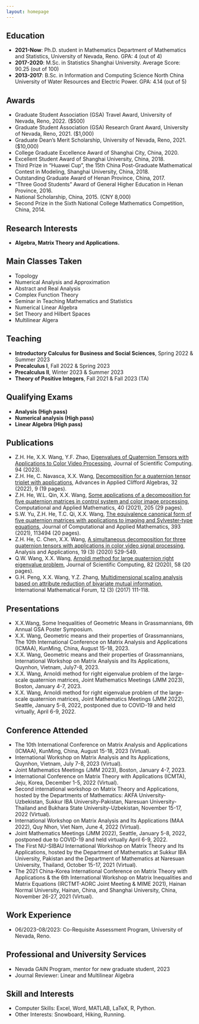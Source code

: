 ```yaml
---
layout: homepage
---
```




## Education
- **2021-Now**: Ph.D. student in Mathematics Department of Mathematics and Statistics,
 University of Nevada, Reno. GPA: 4 (out of 4)
- **2017-2020**: M.Sc. in Statistics Shanghai University. Average Score: 90.25 (out of 100)
- **2013-2017**:  B.Sc. in Information and Computing Science North China University of Water
 Resources and Electric Power. GPA: 4.14 (out of 5)

## Awards
- Graduate Student Association (GSA) Travel Award, University of Nevada, Reno, 2022. ($500)
- Graduate Student Association (GSA) Research Grant Award, University of Nevada, Reno, 2021. ($1,000)
- Graduate Dean’s Merit Scholarship, University of Nevada, Reno, 2021. ($10,000)
- College Graduate Excellence Award of Shanghai City, China, 2020.
- Excellent Student Award of Shanghai University, China, 2018.
- Third Prize in “Huawei Cup”, the 15th China Post-Graduate Mathematical Contest in Modeling, Shanghai University, China, 2018.
- Outstanding Graduate Award of Henan Province, China, 2017.
- “Three Good Students” Award of General Higher Education in Henan Province, 2016.
- National Scholarship, China, 2015. (CNY 8,000)
- Second Prize in the Sixth National College Mathematics Competition, China, 2014.

## Research Interests

- **Algebra, Matrix Theory and Applications.**  

## Main Classes Taken

- Topology
- Numerical Analysis and Approximation
- Abstract and Real Analysis
- Complex Function Theory
- Seminar in Teaching Mathematics and Statistics
- Numerical Linear Algebra
- Set Theory and Hilbert Spaces
- Multilinear Algera


## Teaching
- **Introductory Calculus for Business and Social Sciences**, Spring 2022 & Summer 2023
- **Precalculus I**, Fall 2022 & Spring 2023
- **Precalculus II**, Winter 2023 & Summer 2023
- **Theory of Positive Integers**, Fall 2021 & Fall 2023 (TA)

  
## Qualifying Exams
- **Analysis   (High pass)**
-  **Numerical analysis   (High pass)**
- **Linear Algebra  (High pass)**
 
## Publications
- 	Z.H. He, X.X. Wang, Y.F. Zhao, [Eigenvalues of Quaternion Tensors with Applications to Color Video Processing](https://doi.org/10.1007/s10915-022-02058-5), Journal of Scientific Computing. 94 (2023).
- Z.H. He, C. Navasca, X.X. Wang, [Decomposition for a quaternion tensor triplet with applications](https://doi.org/10.1007/s00006-021-01195-8), Advances in Applied Clifford Algebras, 32 (2022), 9 (19 pages).
- Z.H. He, W.L. Qin, X.X. Wang, [Some applications of a decomposition for five quaternion matrices in control system and color image processing](https://doi.org/10.1007/s40314-021-01579-3), Computational and Applied Mathematics, 40 (2021), 205 (29 pages).
- 	S.W. Yu, Z.H. He, T.C. Qi, X.X. Wang, [The equivalence canonical form of five quaternion matrices with applications to imaging and Sylvester-type equations](https://doi.org/10.1016/j.cam.2021.113494), Journal of Computational and Applied Mathematics, 393 (2021), 113494 (20 pages). 
- 	Z.H. He, C. Chen, X.X. Wang, [A simultaneous decomposition for three quaternion tensors with applications in color video signal processing](https://www.worldscientific.com/doi/10.1142/S0219530520400084), Analysis and Applications, 19 (3) (2020) 529-549. 
-	Q.W. Wang, X.X. Wang, [Arnoldi method for large quaternion right eigenvalue problem](https://doi.org/10.1007/s10915-020-01158-4), Journal of Scientific Computing, 82 (2020), 58 (20 pages).  
-	G.H. Peng, X.X. Wang, Y.Z. Zhang, [Multidimensional scaling analysis based on attribute reduction of bivariate mutual information](https://doi.org/10.12988/imf.2017.610133), International Mathematical Forum, 12 (3) (2017) 111-118. 

## Presentations
- 	X.X.Wang, Some Inequalities of Geometric Means in Grassmannians, 6th Annual GSA Poster Symposium.
- 	X.X. Wang, Geometric means and their properties of Grassmannians, The 10th International Conference on Matrix Analysis and Applications (ICMAA), KunMing, China, August 15-18, 2023.
- 	X.X. Wang, Geometric means and their properties of Grassmannians, International Workshop on Matrix Analysis and Its Applications, Quynhon, Vietnam, July7-8, 2023.
- 	X.X. Wang, Arnoldi method for right eigenvalue problem of the large-scale quaternion matrices, Joint Mathematics Meetings (JMM 2023), Boston, January 4-7, 2023.
- 	X.X. Wang, Arnoldi method for right eigenvalue problem of the large-scale quaternion matrices, Joint Mathematics Meetings (JMM 2022), Seattle, January 5-8, 2022, postponed due to COVID-19 and held virtually, April 6-9, 2022. 

## Conference Attended
-	The 10th International Conference on Matrix Analysis and Applications (ICMAA), KunMing, China, August 15-18, 2023 (Virtual).
-	International Workshop on Matrix Analysis and Its Applications, Quynhon, Vietnam, July 7-8, 2023 (Virtual).
-	Joint Mathematics Meetings (JMM 2023), Boston, January 4-7, 2023.
-	International Conference on Matrix Theory with Applications (ICMTA), Jeju, Korea, December 1-5, 2022 (Virtual).
-	Second international workshop on Matrix Theory and Applications, hosted by the Departments of Mathematics: AKFA University-Uzbekistan, Sukkur IBA University-Pakistan, Naresuan University-Thailand and Bukhara State University-Uzbekistan, November 15-17, 2022 (Virtual).
-	International Workshop on Matrix Analysis and Its Applications (MAA 2022), Quy Nhon, Viet Nam, June 4, 2022 (Virtual).
-	Joint Mathematics Meetings (JMM 2022), Seattle, January 5-8, 2022, postponed due to COVID-19 and held virtually April 6-9, 2022.
-	The First NU-SIBAU International Workshop on Matrix Theory and Its Applications, hosted by the Department of Mathematics at Sukkur IBA University, Pakistan and the Department of Mathematics at Naresuan University, Thailand, October 15-17, 2021 (Virtual).
-	The 2021 China-Korea International Conference on Matrix Theory with Applications & the 6th International Workshop on Matrix Inequalities and Matrix Equations (IRCTMT-AORC Joint Meeting & MIME 2021), Hainan Normal University, Hainan, China, and Shanghai University, China, November 26-27, 2021 (Virtual).

## Work Experience
- 06/2023-08/2023: Co-Requisite Assessment Program, University of Nevada, Reno.

## Professional and University Services  
- Nevada GAIN   Program, mentor for new graduate student, 2023	
- Journal Reviewer: Linear and Multilinear Algebra 

## Skill and Interests

- Computer Skills: Excel, Word, MATLAB, LaTeX, R, Python.
- Other Interests: Snowboard, Hiking, Running. 

